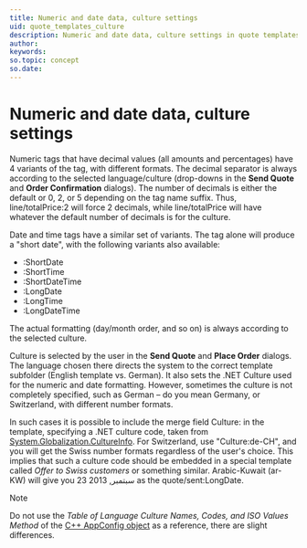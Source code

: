 ```yaml
---
title: Numeric and date data, culture settings
uid: quote_templates_culture
description: Numeric and date data, culture settings in quote templates
author:
keywords:
so.topic: concept
so.date:
---
```


# Numeric and date data, culture settings

Numeric tags that have decimal values (all amounts and percentages) have 4 variants of the tag, with different formats. The decimal separator is always according to the selected language/culture (drop-downs in the **Send Quote** and **Order Confirmation** dialogs). The number of decimals is either the default or 0, 2, or 5 depending on the tag name suffix. Thus, line/totalPrice:2 will force 2 decimals, while line/totalPrice will have whatever the default number of decimals is for the culture.

Date and time tags have a similar set of variants. The tag alone will produce a "short date", with the following variants  also available:

* :ShortDate
* :ShortTime
* :ShortDateTime
* :LongDate
* :LongTime
* :LongDateTime

The actual formatting (day/month order, and so on) is always according to the selected culture.

Culture is selected by the user in the **Send Quote** and **Place Order** dialogs. The language chosen there directs the system to the correct template subfolder (English template vs. German). It also sets the .NET Culture used for the numeric and date formatting. However, sometimes the culture is not completely specified, such as German – do you mean Germany, or Switzerland, with different number formats‌.

In such cases it is possible to include the merge field Culture: in the template, specifying a .NET culture code, taken from [System.Globalization.CultureInfo][1]. For Switzerland, use "Culture:de-CH", and you will get the Swiss number formats regardless of the user's choice. This implies that such a culture code should be embedded in a special template called *Offer to Swiss customers* or something similar. Arabic-Kuwait (ar-KW) will give you 23 ﺳﺒﺘﻤﺒﺮ, 2013 as the quote/sent:LongDate.

> [!NOTE]
> Do not use the *Table of Language Culture Names, Codes, and ISO Values Method* of the [C++ AppConfig object][2] as a reference, there are slight differences.

<!-- Referenced links -->
[1]: https://docs.microsoft.com/en-us/dotnet/api/system.globalization.cultureinfo?view=net-5.0
[2]: https://docs.microsoft.com/en-us/previous-versions/commerce-server/ee825488(v=cs.20)
